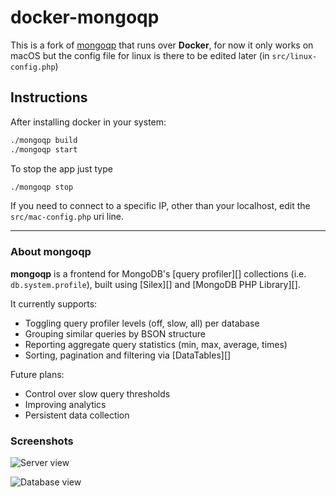 docker-mongoqp
=======

This is a fork of [mongoqp](https://github.com/jmikola/mongoqp) that runs over **Docker**, for now it only works on macOS but the config file for linux is there to be edited later (in `src/linux-config.php`)

## Instructions
After installing docker in your system:
```bash
./mongoqp build
./mongoqp start
```

To stop the app just type
```bash
./mongoqp stop
```

If you need to connect to a specific IP, other than your localhost, edit the `src/mac-config.php` uri line.

---
### About mongoqp

**mongoqp** is a frontend for MongoDB's [query profiler][] collections (i.e.
`db.system.profile`), built using [Silex][] and [MongoDB PHP Library][].

It currently supports:

 * Toggling query profiler levels (off, slow, all) per database
 * Grouping similar queries by BSON structure
 * Reporting aggregate query statistics (min, max, average, times)
 * Sorting, pagination and filtering via [DataTables][]

Future plans:

 * Control over slow query thresholds
 * Improving analytics
 * Persistent data collection

### Screenshots

![Server view](http://i.imgur.com/5EZbm.png)

![Database view](http://i.imgur.com/pXLc4.png)
